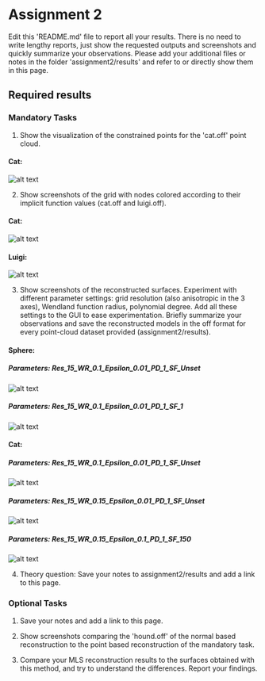 # Assignment 2

Edit this 'README.md' file to report all your results. There is no need to write lengthy reports, just show the requested outputs and screenshots and quickly summarize your observations. Please add your additional files or notes in the folder 'assignment2/results' and refer to or directly show them in this page.

## Required results

### Mandatory Tasks
1) Show the visualization of the constrained points for the 'cat.off' point cloud.

#### Cat:<br/>
![alt text](Images/Q_1/Cat.GIF "Title")

2) Show screenshots of the grid with nodes colored according to their implicit function values (cat.off and luigi.off).

#### Cat:<br/>
![alt text](Images/Q_2/Cat.JPG "Title")

#### Luigi:<br/>
![alt text](Images/Q_2/Luigi.JPG "Title")

3) Show screenshots of the reconstructed surfaces. Experiment with different parameter settings: grid resolution (also anisotropic in the 3 axes), Wendland function radius, polynomial degree. Add all these settings to the GUI to ease experimentation. Briefly summarize your observations and save the reconstructed models in the off format for every point-cloud dataset provided (assignment2/results).

#### Sphere:<br/>
##### Parameters: Res_15_WR_0.1_Epsilon_0.01_PD_1_SF_Unset <br/>
![alt text](Images/Q_3/Sphere_Res_15_WR_0.1_Epsilon_0.01_PD_1_SF_Unset.JPG "Title")
##### Parameters: Res_15_WR_0.1_Epsilon_0.01_PD_1_SF_1 <br/>
![alt text](Images/Q_3/Sphere_Res_15_WR_0.1_Epsilon_0.01_PD_1_SF_1.JPG "Title")

#### Cat:<br/>
##### Parameters: Res_15_WR_0.1_Epsilon_0.01_PD_1_SF_Unset <br/>
![alt text](Images/Q_3/Cat_Res_15_WR_0.1_Epsilon_0.01_PD_1_SF_Unset.JPG "Title")
##### Parameters: Res_15_WR_0.15_Epsilon_0.01_PD_1_SF_Unset <br/>
![alt text](Images/Q_3/Cat_Res_15_WR_0.15_Epsilon_0.01_PD_1_SF_Unset.JPG "Title")
##### Parameters: Res_15_WR_0.15_Epsilon_0.1_PD_1_SF_150 <br/>
![alt text](Images/Q_3/Cat_Res_15_WR_0.15_Epsilon_0.1_PD_1_SF_150.JPG "Title")

4) Theory question: Save your notes to assignment2/results and add a link to this page.

### Optional Tasks

1) Save your notes and add a link to this page.

2) Show screenshots comparing the 'hound.off' of the normal based reconstruction to the point based reconstruction of the mandatory task.

3) Compare your MLS reconstruction results to the surfaces obtained with this method, and try to understand the differences. Report your findings.
